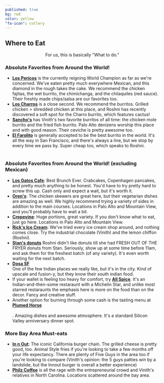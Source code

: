 ```yaml
---
published: true
bg: red
color: yellow
"fa-icon": cutlery
---
```

























## Where to Eat
<center>For us, this is basically "What to do."</center>

### Absolute Favorites from Around the World!
- **[Los Pericos](http://www.yelp.com/biz/taqueria-los-pericos-campbell)** is the currently reigning World Champion as far as we're concerned.  We've eaten pretty much everywhere Mexican, and this diamond in the rough takes the cake.  We recommend the chicken fajitas, the wet burrito, the chimichanga, and the chilaquiles (red sauce). Their freshly made chips/salsa are our favorites too.<br>
- **[Los Charros](http://www.yelp.com/biz/taqueria-los-charros-mountain-view)** is a close second.  We recommend the burritos. Grilled chicken > shredded chicken at this place, and Roshni has recently discovered a soft spot for the Charro burrito, which features cactus! <br>
- **[Sancho's](http://sanchostaqueria.com/)** has Vinith's two favorite burritos of all time:  the chicken mole burrito and the fried fish burrito. Palo Alto denizens worship this place and with good reason. Their ceviche is pretty awesome too.<br>
- **[El Farolito](http://www.yelp.com/biz/el-farolito-san-francisco-2)** is generally accepted to be the best burrito in the world.  It's all the way in San Francisco, and there's always a line, but we stop by every time we pass by. Super cheap too, which speaks to Roshni. <br><br>

### Absolute Favorites from Around the World! (excluding Mexican)
- **[Los Gatos Cafe](http://www.losgatoscafe.com/downtown.html)**:  Best Brunch Ever. Crabcakes, Copenhagen pancakes, and pretty much anything to be honest. You'd have to try pretty hard to screw this up. Cash only and expect a wait, but it's worth it.<br>
- **[Oren's](http://orenshummus.com/)**:  The chicken skewers are great here, but their vegetarian dishes are amazing as well.  We highly recommend trying a variety of sides in addition to the main courses. Locations in Palo Alto and Mountain View, and you'll probably have to wait a bit. <br>
- **[Crepevine](http://www.crepevine.com/)**:  Huge portions, great variety. If you don't know what to eat, just go here.  Locations in Palo Alto and Mountain View.<br>
- **[Rick's Ice Cream](http://www.ricksicecream.com/)**:  We've tried every ice cream shop around, and nothing comes close. Try the industrial chocolate (Vinith) and the lemon chiffon (Roshni). <br>
- **[Stan's donuts](http://www.yelp.com/biz/stans-donut-shop-santa-clara)** Roshni didn't like donuts till she had FRESH OUT OF THE FRYER donuts from Stan. Seriously, show up at some time before 11am, and ask them for the freshest batch (of any variety). It's even worth waiting for the next batch.
- **[Dosa SF](http://dosasf.com/)**<br> One of the few Indian places we really like, but it's in the city. Kind of upscale and fusion-y, but they know their south indian food.
- If your wallet is feeling too heavy for comfort, try **[All Spice](http://www.allspicerestaurant.com/)**. It's an Indian-and-then-some restaraunt with a Michelin Star, and unlike most starred restaraunts the emphasis here is more on the food than on the decor. Fancy and creative stuff. 
- Another option for burning through some cash is the tasting menu at **[Plumed Horse](http://www.plumedhorse.com/)**<br><br>. Amazing dishes and awesome atmosphere. It's a standard Silicon Valley anniversary dinner spot.

### More Bay Area Must-eats
- **[In n Out](http://www.in-n-out.com/)**:  The iconic California burger chain.  The grilled cheese is pretty good, too. Animal Style fries if you're looking to take a few months off your life expectancy. There are plenty of Five Guys in the area too if you're looking to compare (Vinith's opinion: the 5 guys patties win by a landslide, but the Innout burger is overall a better experience)<br>
- ****[Philz Coffee](http://www.philzcoffee.com/)**** is all the rage with the entrepreneurial crowd and Vinith's relatives in North Carolina.  Locations scattered around the bay area. <br>
